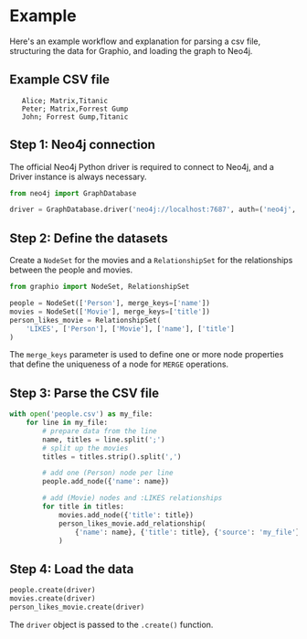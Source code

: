 # Example

Here's an example workflow and explanation for parsing a csv file, structuring the data for Graphio, and loading the
graph to Neo4j.

## Example CSV file

```csv
   Alice; Matrix,Titanic
   Peter; Matrix,Forrest Gump
   John; Forrest Gump,Titanic
```

## Step 1: Neo4j connection

The official Neo4j Python driver is required to connect to Neo4j, and a Driver instance is always necessary.

```python 
from neo4j import GraphDatabase

driver = GraphDatabase.driver('neo4j://localhost:7687', auth=('neo4j', 'password'))
```

## Step 2: Define the datasets

Create a `NodeSet` for the movies and a `RelationshipSet` for the relationships between the people and movies.

```python
from graphio import NodeSet, RelationshipSet

people = NodeSet(['Person'], merge_keys=['name'])
movies = NodeSet(['Movie'], merge_keys=['title'])
person_likes_movie = RelationshipSet(
    'LIKES', ['Person'], ['Movie'], ['name'], ['title']
)
```

The `merge_keys` parameter is used to define one or more node properties that define the uniqueness of a node for
`MERGE` operations.

## Step 3: Parse the CSV file

```python
with open('people.csv') as my_file:
    for line in my_file:
        # prepare data from the line
        name, titles = line.split(';')
        # split up the movies
        titles = titles.strip().split(',')

        # add one (Person) node per line
        people.add_node({'name': name})

        # add (Movie) nodes and :LIKES relationships
        for title in titles:
            movies.add_node({'title': title})
            person_likes_movie.add_relationship(
                {'name': name}, {'title': title}, {'source': 'my_file'}
            )
```

## Step 4: Load the data

```python
people.create(driver)
movies.create(driver)
person_likes_movie.create(driver)
```

The `driver` object is passed to the `.create()` function.